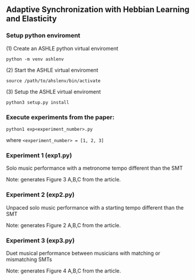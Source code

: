 ## Adaptive Synchronization with Hebbian Learning and Elasticity

### Setup python enviroment

(1) Create an ASHLE python virtual enviroment

```
python -m venv ashlenv
```

(2) Start the ASHLE virtual enviroment

```
source /path/to/ahslenv/bin/activate
```

(3) Setup the ASHLE virtual enviroment

```
python3 setup.py install
```

### Execute experiments from the paper:
```
python1 exp<experiment_number>.py
```
where `<experiment_number> = [1, 2, 3]`

### Experiment 1 (exp1.py)

Solo music performance with a metronome tempo different than the SMT

Note: generates Figure 3 A,B,C from the article. 

### Experiment 2 (exp2.py)

Unpaced solo music performance with a starting tempo different than the SMT

Note: generates Figure 2 A,B,C from the article. 

### Experiment 3 (exp3.py)

Duet musical performance between musicians with matching or mismatching SMTs

Note: generates Figure 4 A,B,C from the article. 

